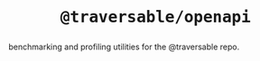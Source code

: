 <h1 align="center">
<pre>
 @traversable/openapi
</pre>
</h1>

benchmarking and profiling utilities for the @traversable repo.
